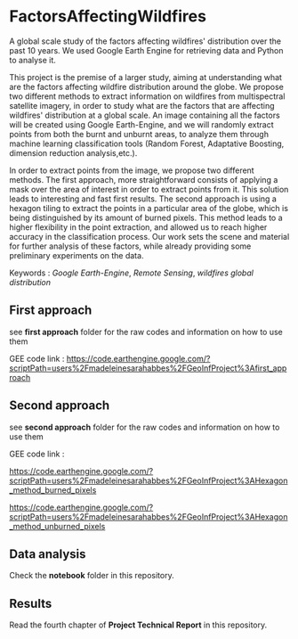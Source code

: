 # FactorsAffectingWildfires
A global scale study of the factors affecting wildfires' distribution over the past 10 years. We used Google Earth Engine for retrieving data and Python to analyse it.

This project is the premise of a larger study, aiming at understanding what are the factors affecting wildfire distribution around the globe.
We propose two different methods to extract information on wildfires from multispectral satellite imagery, in order to study what are the factors that are affecting wildfires' distribution at a global scale. An image containing all the factors will be created using Google Earth-Engine, and we will randomly extract points from both the burnt and unburnt areas, to analyze them through machine learning classification tools (Random Forest, Adaptative Boosting, dimension reduction analysis,etc.).

In order to extract points from the image, we propose two different methods. The first approach, more straightforward consists of applying a mask over the area of interest in order to extract points from it. This solution leads to interesting and fast first results.
The second approach is using a hexagon tiling to extract the points in a particular area of the globe, which is being distinguished by its amount of burned pixels. This method leads to a higher flexibility in the point extraction, and allowed us to reach higher accuracy in the classification process.
Our work sets the scene and material for further analysis of these factors, while already providing some preliminary experiments on the data.


Keywords : *Google Earth-Engine*, *Remote Sensing*, *wildfires global distribution*

## First approach 
see **first approach**  folder for the raw codes and information on how to use them 

GEE code link : 
https://code.earthengine.google.com/?scriptPath=users%2Fmadeleinesarahabbes%2FGeoInfProject%3Afirst_approach

## Second approach 
see **second approach**  folder for the raw codes and information on how to use them

GEE code link :

https://code.earthengine.google.com/?scriptPath=users%2Fmadeleinesarahabbes%2FGeoInfProject%3AHexagon_method_burned_pixels

https://code.earthengine.google.com/?scriptPath=users%2Fmadeleinesarahabbes%2FGeoInfProject%3AHexagon_method_unburned_pixels

## Data analysis
Check the **notebook** folder in this repository.

## Results
Read the fourth chapter of **Project Technical Report** in this repository.
